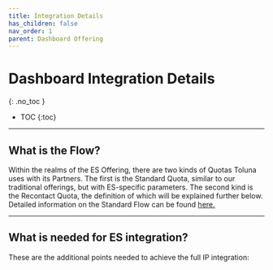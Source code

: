 ```yaml
---
title: Integration Details 
has_children: false
nav_order: 1
parent: Dashboard Offering
---
```



# Dashboard Integration Details
{: .no_toc }

* TOC
{:toc}

---

## What is the Flow?

Within the realms of the ES Offering, there are two kinds of Quotas Toluna uses with its Partners. The first is the Standard Quota, similar to our traditional offerings, but with ES-specific parameters. The second kind is the Recontact Quota, the definition of which will be explained further below. Detailed information on the Standard Flow can be found [here.](/externalsample/standardflow "Standard ES Flow")

---

## What is needed for ES integration?

These are the additional points needed to achieve the full IP integration:
